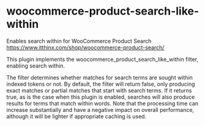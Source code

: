 # woocommerce-product-search-like-within
Enables search within for WooCommerce Product Search https://www.itthinx.com/shop/woocommerce-product-search/

This plugin implements the woocommerce_product_search_like_within filter, enabling search within.

The filter determines whether matches for search terms are sought within indexed tokens or not.
By default, the filter will return false, only producing exact matches or partial matches that start with search terms.
If it returns true, as is the case when this plugin is enabled, searches will also produce results for terms that match within words.
Note that the processing time can increase substantially and have a negative impact on overall performance, although it will be lighter if appropriate caching is used.
